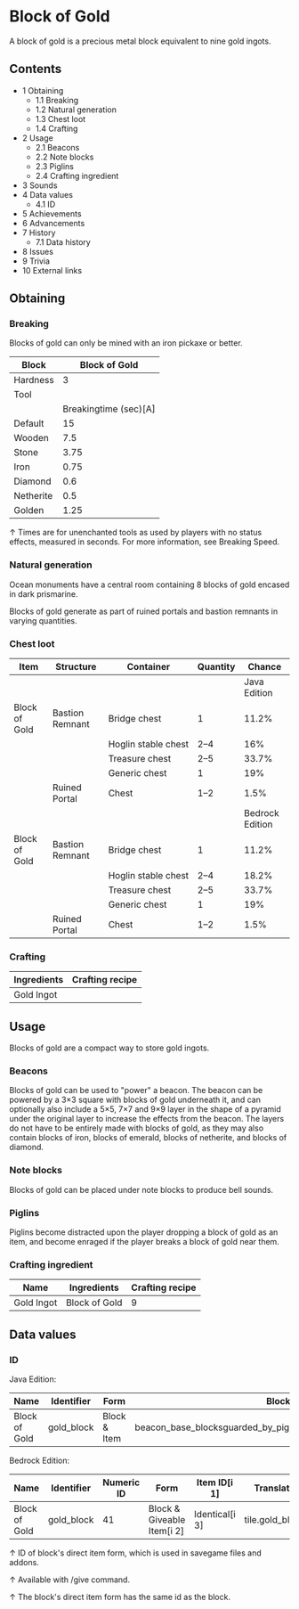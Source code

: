 # Block of Gold
A block of gold is a precious metal block equivalent to nine gold ingots.

## Contents
- 1 Obtaining
	- 1.1 Breaking
	- 1.2 Natural generation
	- 1.3 Chest loot
	- 1.4 Crafting
- 2 Usage
	- 2.1 Beacons
	- 2.2 Note blocks
	- 2.3 Piglins
	- 2.4 Crafting ingredient
- 3 Sounds
- 4 Data values
	- 4.1 ID
- 5 Achievements
- 6 Advancements
- 7 History
	- 7.1 Data history
- 8 Issues
- 9 Trivia
- 10 External links

## Obtaining
### Breaking
Blocks of gold can only be mined with an iron pickaxe or better.

| Block     | Block of Gold         |
|-----------|-----------------------|
| Hardness  | 3                     |
| Tool      |                       |
|           | Breakingtime (sec)[A] |
| Default   | 15                    |
| Wooden    | 7.5                   |
| Stone     | 3.75                  |
| Iron      | 0.75                  |
| Diamond   | 0.6                   |
| Netherite | 0.5                   |
| Golden    | 1.25                  |


↑ Times are for unenchanted tools as used by players with no status effects, measured in seconds. For more information, see Breaking Speed.


### Natural generation
Ocean monuments have a central room containing 8 blocks of gold encased in dark prismarine.

Blocks of gold generate as part of ruined portals and bastion remnants in varying quantities.


### Chest loot
| Item          | Structure       | Container           | Quantity | Chance          |
|---------------|-----------------|---------------------|----------|-----------------|
|               |                 |                     |          | Java Edition    |
| Block of Gold | Bastion Remnant | Bridge chest        | 1        | 11.2%           |
|               |                 | Hoglin stable chest | 2–4      | 16%             |
|               |                 | Treasure chest      | 2–5      | 33.7%           |
|               |                 | Generic chest       | 1        | 19%             |
|               | Ruined Portal   | Chest               | 1–2      | 1.5%            |
|               |                 |                     |          | Bedrock Edition |
| Block of Gold | Bastion Remnant | Bridge chest        | 1        | 11.2%           |
|               |                 | Hoglin stable chest | 2–4      | 18.2%           |
|               |                 | Treasure chest      | 2–5      | 33.7%           |
|               |                 | Generic chest       | 1        | 19%             |
|               | Ruined Portal   | Chest               | 1–2      | 1.5%            |

### Crafting
| Ingredients | Crafting recipe |
|-------------|-----------------|
| Gold Ingot  |                 |

## Usage
Blocks of gold are a compact way to store gold ingots.

### Beacons
Blocks of gold can be used to "power" a beacon. The beacon can be powered by a 3×3 square with blocks of gold underneath it, and can optionally also include a 5×5, 7×7 and 9×9 layer in the shape of a pyramid under the original layer to increase the effects from the beacon. The layers do not have to be entirely made with blocks of gold, as they may also contain blocks of iron, blocks of emerald, blocks of netherite, and blocks of diamond.

### Note blocks
Blocks of gold can be placed under note blocks to produce bell sounds.

### Piglins
Piglins become distracted upon the player dropping a block of gold as an item, and become enraged if the player breaks a block of gold near them.

### Crafting ingredient
| Name       | Ingredients   | Crafting recipe |
|------------|---------------|-----------------|
| Gold Ingot | Block of Gold | 9               |

## Data values
### ID
Java Edition:

| Name          | Identifier | Form         | Block tags                                                          | Item tags    | Translation key            |
|---------------|------------|--------------|---------------------------------------------------------------------|--------------|----------------------------|
| Block of Gold | gold_block | Block & Item | beacon_base_blocksguarded_by_piglinsmineable/pickaxeneeds_iron_tool | piglin_loved | block.minecraft.gold_block |

Bedrock Edition:

| Name          | Identifier | Numeric ID | Form                       | Item ID[i 1]   | Translation key      |
|---------------|------------|------------|----------------------------|----------------|----------------------|
| Block of Gold | gold_block | 41         | Block & Giveable Item[i 2] | Identical[i 3] | tile.gold_block.name |


↑ ID of block's direct item form, which is used in savegame files and addons.

↑ Available with /give command.

↑ The block's direct item form has the same id as the block.



